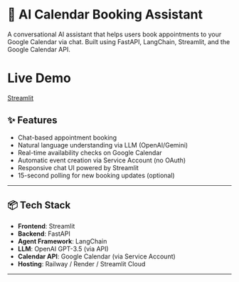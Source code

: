 # 🤖 AI Calendar Booking Assistant

A conversational AI assistant that helps users book appointments to your Google Calendar via chat. Built using FastAPI, LangChain, Streamlit, and the Google Calendar API.

# Live Demo
[Streamlit](https://auxoagjbyof3cnzq85ptuk.streamlit.app/)

## ✨ Features

- Chat-based appointment booking
- Natural language understanding via LLM (OpenAI/Gemini)
- Real-time availability checks on Google Calendar
- Automatic event creation via Service Account (no OAuth)
- Responsive chat UI powered by Streamlit
- 15-second polling for new booking updates (optional)

---

## 📦 Tech Stack

- **Frontend**: Streamlit
- **Backend**: FastAPI
- **Agent Framework**: LangChain
- **LLM**: OpenAI GPT-3.5 (via API)
- **Calendar API**: Google Calendar (via Service Account)
- **Hosting**: Railway / Render / Streamlit Cloud

---


